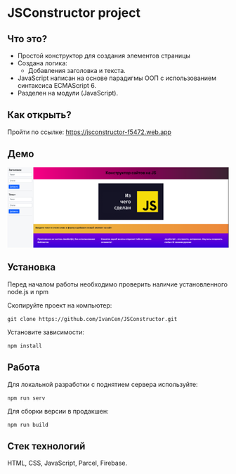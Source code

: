# JSConstructor project
## Что это?
* Простой конструктор для создания элементов страницы  
* Создана логика:   
  * Добавления заголовка и текста.  
* JavaScript написан на основе парадигмы ООП с использованием синтаксиса ECMAScript 6.
* Разделен на модули (JavaScript).

## Как открыть?
Пройти по ссылке: https://jsconstructor-f5472.web.app

## Демо 
![Main page](https://github.com/IvanCen/JSConstructor/blob/master/src/assets/main.png "Скрин главной страницы проекта")

## Установка

Перед началом работы необходимо проверить наличие установленного node.js и npm

Скопируйте проект на компьютер:

```
git clone https://github.com/IvanCen/JSConstructor.git
```

Установите зависимости:

```
npm install
```

## Работа

Для локальной разработки с поднятием сервера используйте:

```
npm run serv
```

Для сборки версии в продакшен:

```
npm run build
```

## Стек технологий
HTML, CSS, JavaScript, Parcel, Firebase.

